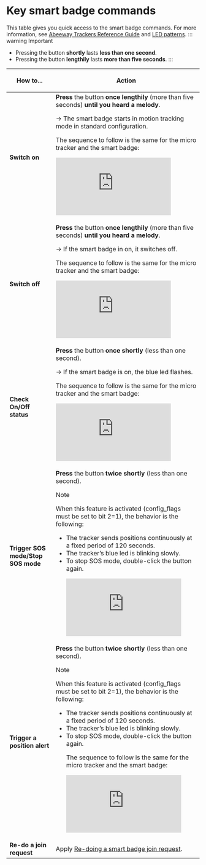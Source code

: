 # Key smart badge commands
This table gives you quick access to the smart badge commands. For more information, see [Abeeway Trackers Reference Guide](/D-Reference/DocLibrary_R/#abeeway-trackers) and [LED patterns](/D-Reference/DocLibrary_R/#abeeway-trackers).
::: warning Important
 * Pressing the button **shortly** lasts **less than one second**.
 * Pressing the button **lengthily** lasts **more than five seconds**.
:::
<html>
<table cellspacing="21">
    <colgroup>
        <col/>
        <col/>
    </colgroup>
    <thead>
    <tr>
        <th><strong>How to...</strong>
        </th>
        <th>
            <p>Action</p>
        </th>
    </tr>
    </thead>
    <tbody>
    <tr>
        <td><strong>Switch on</strong>
        </td>
        <td><strong>Press</strong> the button <strong>once lengthily</strong> (more than five seconds) <strong>until you
            heard a melody</strong>.<p>-&gt; The smart badge starts in motion tracking mode in standard
            configuration.</p>
            <p>The sequence to follow is the same for the micro tracker and the smart badge:</p>
            <p>
                <iframe class="youtube-player_0" src="https://www.youtube.com/embed/T9dfVbptpsM?" frameborder="0"
                        allowfullscreen="1" width="300px" height="150px"></iframe>
            </p>
        </td>
    </tr>
    <tr>
        <td><strong>Switch off</strong>
        </td>
        <td><strong>Press</strong> the button <strong>once lengthily</strong> (more than five seconds) <strong>until you
            heard a melody</strong>.<p>-&gt; If the smart badge in on, it switches off.</p>
            <p>The sequence to follow is the same for the micro tracker and the smart badge:</p>
            <p>
                <iframe class="youtube-player_0" src="https://www.youtube.com/embed/gNtn3KRglrU?" frameborder="0"
                        allowfullscreen="1" width="300px" height="150px"></iframe>
            </p>
        </td>
    </tr>
    <tr>
        <td><strong>Check On/Off status</strong>
        </td>
        <td class="TableStyle-Alternate-Row-Color-BodyD-Column1-Body1"><strong>Press</strong> the button <strong>once
            shortly</strong> (less than one second).<p>-&gt; If the smart badge is on, the blue led flashes.</p>
            <p>The sequence to follow is the same for the micro tracker and the smart badge:</p>
            <p>
                <iframe class="youtube-player_0" src="https://www.youtube.com/embed/0b3yLGs_4Gw?" frameborder="0"
                        allowfullscreen="1" width="300px" height="150px"></iframe>
            </p>
        </td>
    </tr>
    <tr>
        <td><strong>Trigger SOS mode/Stop SOS mode</strong>
        </td>
        <td><strong>Press</strong> the button <strong>twice shortly</strong> (less than one second).
            <div class="custom-block tip">
                <p class="custom-block-title">Note</p>
                <p>When this feature is activated (<span class="CodeInline">config_flags</span>
                    must be set to <span class="CodeInline">bit 2=1</span>), the behavior is the following:</p>
                <ul>
                    <li>
                        The tracker sends positions continuously at a fixed period of 120 seconds.
                    </li>
                    <li>
                        The tracker’s blue led is blinking slowly.
                    </li>
                    <li>
                        To stop SOS mode, double-click the button again.
                    </li>
                    <p>
                        <iframe class="youtube-player_0" src="https://www.youtube.com/embed/HgsMfytTue4?" frameborder="0"
                                allowfullscreen="1" width="300px" height="150px"></iframe>
                    </p>
                </ul>
            </div>
        </td>
    </tr>
    <tr>
        <td><strong>Trigger a position alert</strong>
        </td>
        <td><strong>Press</strong> the button <strong>twice shortly</strong> (less than one second).
            <div class="custom-block tip">
                <p class="custom-block-title">Note</p>
                <p> When this feature is activated (<span class="CodeInline">config_flags</span>
                    must be set to <span class="CodeInline">bit 2=1</span>), the behavior is the following:</p>
                <ul>
                    <li>
                        The tracker sends positions continuously at a fixed period of 120 seconds.
                    </li>
                    <li>
                        The tracker’s blue led is blinking slowly.
                    </li>
                    <li>
                        To stop SOS mode, double-click the button again.
                    </li>
                    <p>The sequence to follow is the same for the micro tracker and the smart badge:</p>
                    <p>
                        <iframe class="youtube-player_0" src="https://www.youtube.com/embed/7BAg7XF2jyk?" frameborder="0"
                                allowfullscreen="1" width="300px" height="150px"></iframe>
                    </p>
                </ul>
            </div>
        </td>
    </tr>
    <tr>
        <td><strong>Re-do a join request</strong>
        </td>
        <td>Apply <a href="../../C-Procedure-Topics/ReDoJoinRequestSB_T/" class="MCXref xref">Re-doing a smart badge
            join request</a>.
        </td>
    </tr>
    </tbody>
</table>
</html>

